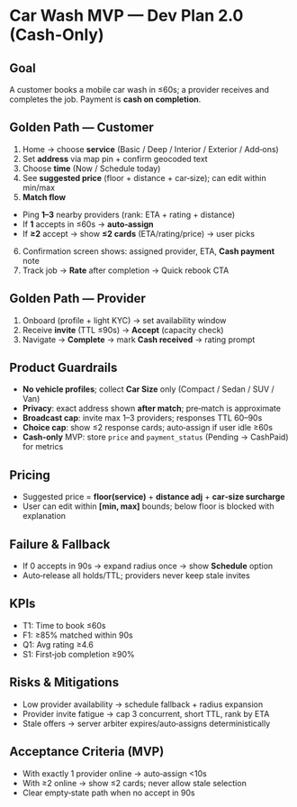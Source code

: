 # Car Wash MVP — Dev Plan 2.0 (Cash-Only)


## Goal
A customer books a mobile car wash in ≤60s; a provider receives and completes the job. Payment is **cash on completion**.


## Golden Path — Customer
1) Home → choose **service** (Basic / Deep / Interior / Exterior / Add‑ons)
2) Set **address** via map pin + confirm geocoded text
3) Choose **time** (Now / Schedule today)
4) See **suggested price** (floor + distance + car‑size); can edit within min/max
5) **Match flow**
- Ping **1–3** nearby providers (rank: ETA + rating + distance)
- If **1** accepts in ≤60s → **auto‑assign**
- If **≥2** accept → show **≤2 cards** (ETA/rating/price) → user picks
6) Confirmation screen shows: assigned provider, ETA, **Cash payment** note
7) Track job → **Rate** after completion → Quick rebook CTA


## Golden Path — Provider
1) Onboard (profile + light KYC) → set availability window
2) Receive **invite** (TTL ≤90s) → **Accept** (capacity check)
3) Navigate → **Complete** → mark **Cash received** → rating prompt


## Product Guardrails
- **No vehicle profiles**; collect **Car Size** only (Compact / Sedan / SUV / Van)
- **Privacy**: exact address shown **after match**; pre‑match is approximate
- **Broadcast cap**: invite max 1–3 providers; responses TTL 60–90s
- **Choice cap**: show ≤2 response cards; auto‑assign if user idle ≥60s
- **Cash‑only** MVP: store `price` and `payment_status` (Pending → CashPaid) for metrics


## Pricing
- Suggested price = **floor(service)** + **distance adj** + **car‑size surcharge**
- User can edit within **[min, max]** bounds; below floor is blocked with explanation


## Failure & Fallback
- If 0 accepts in 90s → expand radius once → show **Schedule** option
- Auto‑release all holds/TTL; providers never keep stale invites


## KPIs
- T1: Time to book ≤60s
- F1: ≥85% matched within 90s
- Q1: Avg rating ≥4.6
- S1: First‑job completion ≥90%


## Risks & Mitigations
- Low provider availability → schedule fallback + radius expansion
- Provider invite fatigue → cap 3 concurrent, short TTL, rank by ETA
- Stale offers → server arbiter expires/auto‑assigns deterministically


## Acceptance Criteria (MVP)
- With exactly 1 provider online → auto‑assign <10s
- With ≥2 online → show ≤2 cards; never allow stale selection
- Clear empty‑state path when no accept in 90s